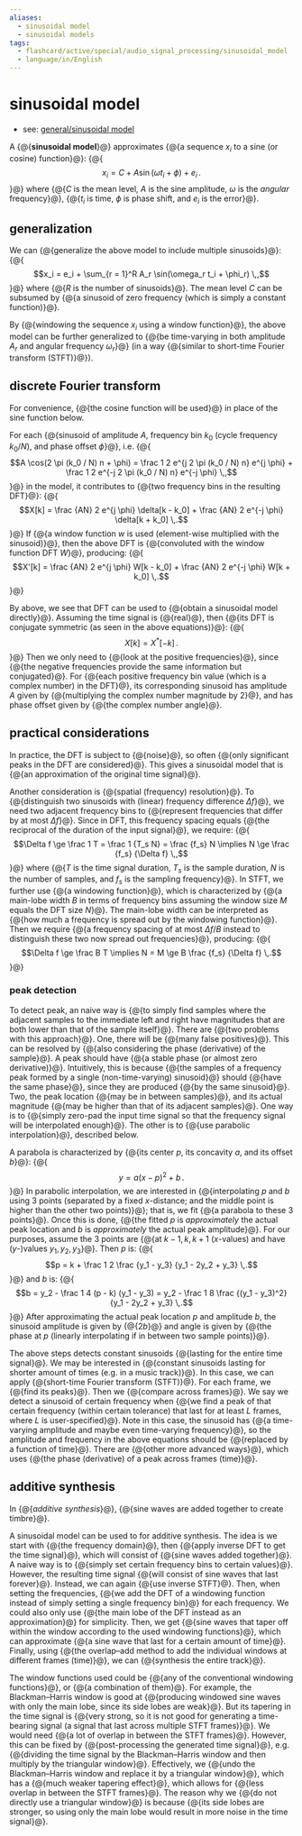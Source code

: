 ```yaml
---
aliases:
  - sinusoidal model
  - sinusoidal models
tags:
  - flashcard/active/special/audio_signal_processing/sinusoidal_model
  - language/in/English
---
```


# sinusoidal model

- see: [general/sinusoidal model](../../general/sinusoidal%20model.md)

A {@{__sinusoidal model__}@} approximates {@{a sequence $x_i$ to a sine \(or cosine\) function}@}: {@{$$x_i = C + A \sin(\omega t_i + \phi) + e_i \,.$$}@} where {@{$C$ is the mean level, $A$ is the sine amplitude, $\omega$ is the _angular_ frequency}@}, {@{$t_i$ is time, $\phi$ is phase shift, and $e_i$ is the error}@}. <!--SR:!2026-07-23,301,337!2026-07-30,308,337!2026-04-16,207,317!2025-10-23,32,297!2025-10-17,24,367-->

## generalization

We can {@{generalize the above model to include multiple sinusoids}@}: {@{$$x_i = e_i + \sum_{r = 1}^R A_r \sin(\omega_r t_i + \phi_r) \,,$$}@} where {@{$R$ is the number of sinusoids}@}. The mean level $C$ can be subsumed by {@{a sinusoid of zero frequency \(which is simply a constant function\)}@}. <!--SR:!2026-05-20,250,337!2026-07-30,308,337!2026-07-27,305,337!2026-07-03,286,337-->

By {@{windowing the sequence $x_i$ using a window function}@}, the above model can be further generalized to {@{be time-varying in both amplitude $A_r$ and angular frequency $\omega_r$}@} \(in a way {@{similar to short-time Fourier transform \(STFT\)}@}\). <!--SR:!2026-07-25,304,337!2026-04-27,214,317!2025-10-30,24,374-->

## discrete Fourier transform

For convenience, {@{the cosine function will be used}@} in place of the sine function below. <!--SR:!2026-06-23,278,337-->

For each {@{sinusoid of amplitude $A$, frequency bin $k_0$ \(cycle frequency $k_0 / N$\), and phase offset $\phi$}@}, i.e. {@{$$A \cos(2 \pi (k_0 / N) n + \phi) = \frac 1 2 e^{j 2 \pi (k_0 / N) n} e^{j \phi} + \frac 1 2 e^{-j 2 \pi (k_0 / N) n} e^{-j \phi} \,,$$}@} in the model, it contributes to {@{two frequency bins in the resulting DFT}@}: {@{$$X[k] = \frac {AN} 2 e^{j \phi} \delta[k - k_0] + \frac {AN} 2 e^{-j \phi} \delta[k + k_0] \,.$$}@} If {@{a window function $w$ is used \(element-wise multiplied with the sinusoid\)}@}, then the above DFT is {@{convoluted with the window function DFT $W$}@}, producing: {@{$$X'[k] = \frac {AN} 2 e^{j \phi} W[k - k_0] + \frac {AN} 2 e^{-j \phi} W[k + k_0] \,.$$}@} <!--SR:!2026-05-21,251,337!2026-04-27,214,317!2026-07-04,287,337!2026-06-06,264,337!2026-07-31,309,337!2026-01-20,140,297!2025-10-08,20,362-->

By above, we see that DFT can be used to {@{obtain a sinusoidal model directly}@}. Assuming the time signal is {@{real}@}, then {@{its DFT is conjugate symmetric \(as seen in the above equations\)}@}: {@{$$X[k] = X^*[-k] \,.$$}@} Then we only need to {@{look at the positive frequencies}@}, since {@{the negative frequencies provide the same information but conjugated}@}. For {@{each positive frequency bin value \(which is a complex number\) in the DFT}@}, its corresponding sinusoid has amplitude $A$ given by {@{multiplying the complex number magnitude by 2}@}, and has phase offset given by {@{the complex number angle}@}. <!--SR:!2026-07-26,304,337!2026-06-13,269,337!2026-07-03,286,337!2026-07-09,291,337!2026-07-28,306,337!2026-07-10,292,337!2026-06-08,265,337!2026-06-28,282,337!2026-07-04,287,337-->

## practical considerations

In practice, the DFT is subject to {@{noise}@}, so often {@{only significant peaks in the DFT are considered}@}. This gives a sinusoidal model that is {@{an approximation of the original time signal}@}. <!--SR:!2026-07-29,307,337!2026-07-26,304,337!2026-05-21,251,337-->

Another consideration is {@{spatial \(frequency\) resolution}@}. To {@{distinguish two sinusoids with \(linear\) frequency difference $\Delta f$}@}, we need two adjacent frequency bins to {@{represent frequencies that differ by at most $\Delta f$}@}. Since in DFT, this frequency spacing equals {@{the reciprocal of the duration of the input signal}@}, we require: {@{$$\Delta f \ge \frac 1 T = \frac 1 {T_s N} = \frac {f_s} N \implies N \ge \frac {f_s} {\Delta f} \,,$$}@} where {@{$T$ is the time signal duration, $T_s$ is the sample duration, $N$ is the number of samples, and $f_s$ is the sampling frequency}@}. In STFT, we further use {@{a windowing function}@}, which is characterized by {@{a main-lobe width $B$ in terms of frequency bins assuming the window size $M$ equals the DFT size $N$}@}. The main-lobe width can be interpreted as {@{how much a frequency is spread out by the windowing function}@}. Then we require {@{a frequency spacing of at most $\Delta f / B$ instead to distinguish these two now spread out frequencies}@}, producing: {@{$$\Delta f \ge \frac B T \implies N = M \ge B \frac {f_s} {\Delta f} \,.$$}@} <!--SR:!2026-07-26,305,337!2026-06-22,277,337!2026-06-17,273,337!2026-03-19,188,317!2026-07-28,306,337!2026-05-27,256,337!2026-07-24,302,337!2026-07-24,302,337!2026-05-21,251,337!2026-07-29,307,337!2026-03-29,194,317-->

### peak detection

To detect peak, an naive way is {@{to simply find samples where the adjacent samples to the immediate left and right have magnitudes that are both lower than that of the sample itself}@}. There are {@{two problems with this approach}@}. One, there will be {@{many false positives}@}. This can be resolved by {@{also considering the phase \(derivative\) of the sample}@}. A peak should have {@{a stable phase \(or almost zero derivative\)}@}. Intuitively, this is because {@{the samples of a frequency peak formed by a single \(non-time-varying\) sinusoid}@} should {@{have the same phase}@}, since they are produced {@{by the same sinusoid}@}. Two, the peak location {@{may be in between samples}@}, and its actual magnitude {@{may be higher than that of its adjacent samples}@}. One way is to {@{simply zero-pad the input time signal so that the frequency signal will be interpolated enough}@}. The other is to {@{use parabolic interpolation}@}, described below. <!--SR:!2026-06-04,261,330!2026-07-21,300,337!2026-05-28,256,337!2026-06-23,278,337!2026-07-10,292,337!2026-04-12,204,317!2026-07-10,292,337!2026-05-21,251,337!2026-06-28,282,337!2026-06-22,277,337!2025-10-16,23,367!2025-10-18,25,367-->

A parabola is characterized by {@{its center $p$, its concavity $a$, and its offset $b$}@}: {@{$$y = a(x - p)^2 + b \,.$$}@} In parabolic interpolation, we are interested in {@{interpolating $p$ and $b$ using 3 points \(separated by a fixed $x$-distance; and the middle point is higher than the other two points\)}@}; that is, we fit {@{a parabola to these 3 points}@}. Once this is done, {@{the fitted $p$ is _approximately_ the actual peak location and $b$ is _approximately_ the actual peak amplitude}@}. For our purposes, assume the 3 points are {@{at $k - 1, k, k + 1$ \(_x_-values\) and have \(_y_-\)values $y_1, y_2, y_3$}@}. Then $p$ is: {@{$$p = k + \frac 1 2 \frac {y_1 - y_3} {y_1 - 2y_2 + y_3} \,.$$}@} and $b$ is: {@{$$b = y_2 - \frac 1 4 (p - k) (y_1 - y_3) = y_2 - \frac 1 8 \frac {(y_1 - y_3)^2} {y_1 - 2y_2 + y_3} \,.$$}@} After approximating the actual peak location $p$ and amplitude $b$, the sinusoid amplitude is given by {@{$2b$}@} and angle is given by {@{the phase at $p$ \(linearly interpolating if in between two sample points\)}@}. <!--SR:!2026-06-04,262,337!2026-01-12,134,297!2026-06-09,266,337!2026-06-05,263,337!2026-05-27,256,337!2026-01-31,148,297!2026-04-15,206,317!2026-02-27,151,257!2026-07-25,303,337!2026-05-31,259,337-->

The above steps detects constant sinusoids {@{lasting for the entire time signal}@}. We may be interested in {@{constant sinusoids lasting for shorter amount of times \(e.g. in a music track\)}@}. In this case, we can apply {@{short-time Fourier transform \(STFT\)}@}. For each frame, we {@{find its peaks}@}. Then we {@{compare across frames}@}. We say we detect a sinusoid of certain frequency when {@{we find a peak of that certain frequency \(within certain tolerance\) that last for at least $L$ frames, where $L$ is user-specified}@}. Note in this case, the sinusoid has {@{a time-varying amplitude and maybe even time-varying frequency}@}, so the amplitude and frequency in the above equations should be {@{replaced by a function of time}@}. There are {@{other more advanced ways}@}, which uses {@{the phase \(derivative\) of a peak across frames \(time\)}@}. <!--SR:!2026-07-31,309,337!2026-05-30,258,337!2026-07-31,309,337!2026-07-20,299,337!2026-07-05,285,330!2026-07-03,286,337!2026-07-22,300,337!2026-05-27,256,337!2026-05-29,257,337!2026-06-01,260,337-->

## additive synthesis

In {@{_additive synthesis_}@}, {@{sine waves are added together to create timbre}@}. <!--SR:!2026-07-10,292,337!2026-06-23,278,337-->

A sinusoidal model can be used to for additive synthesis. The idea is we start with {@{the frequency domain}@}, then {@{apply inverse DFT to get the time signal}@}, which will consist of {@{sine waves added together}@}. A naive way is to {@{simply set certain frequency bins to certain values}@}. However, the resulting time signal {@{will consist of sine waves that last forever}@}. Instead, we can again {@{use inverse STFT}@}. Then, when setting the frequencies, {@{we add the DFT of a windowing function instead of simply setting a single frequency bin}@} for each frequency. We could also only use {@{the main lobe of the DFT instead as an approximation}@} for simplicity. Then, we get {@{sine waves that taper off within the window according to the used windowing functions}@}, which can approximate {@{a sine wave that last for a certain amount of time}@}. Finally, using {@{the overlap–add method to add the individual windows at different frames \(time\)}@}, we can {@{synthesis the entire track}@}. <!--SR:!2026-07-09,291,337!2026-05-26,255,337!2026-07-23,301,337!2026-03-21,188,317!2026-07-22,300,337!2026-05-21,251,337!2026-07-30,308,337!2026-05-06,237,330!2026-05-26,255,337!2026-07-04,287,337!2026-06-28,282,337!2026-06-06,264,337-->

The window functions used could be {@{any of the conventional windowing functions}@}, or {@{a combination of them}@}. For example, the Blackman–Harris window is good at {@{producing windowed sine waves with only the main lobe, since its side lobes are weak}@}. But its tapering in the time signal is {@{very strong, so it is not good for generating a time-bearing signal \(a signal that last across multiple STFT frames\)}@}. We would need {@{a lot of overlap in between the STFT frames}@}. However, this can be fixed by {@{post-processing the generated time signal}@}, e.g. {@{dividing the time signal by the Blackman–Harris window and then multiply by the triangular window}@}. Effectively, we {@{undo the Blackman–Harris window and replace it by a triangular window}@}, which has a {@{much weaker tapering effect}@}, which allows for {@{less overlap in between the STFT frames}@}. The reason why we {@{do not directly use a triangular window}@} is because {@{its side lobes are stronger, so using only the main lobe would result in more noise in the time signal}@}. <!--SR:!2026-05-19,249,337!2026-07-28,306,337!2026-06-14,270,337!2026-07-29,307,337!2026-07-27,305,337!2026-06-05,263,337!2026-07-25,303,337!2026-06-28,282,337!2026-07-24,303,337!2026-06-09,265,330!2026-05-26,255,337!2026-07-03,286,337-->
